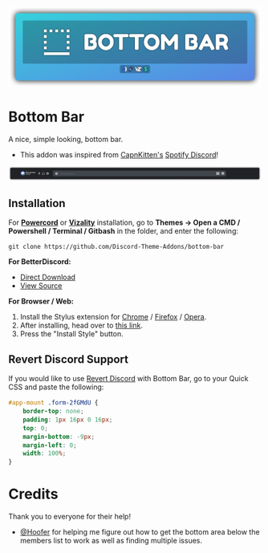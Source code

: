 ![Banner](./assets/banner.png)

# Bottom Bar
A nice, simple looking, bottom bar.
- This addon was inspired from [CapnKitten's](https://github.com/CapnKitten) [Spotify Discord](https://github.com/CapnKitten/Spotify-Discord)!

![Preview](./screenshots/preview.png)

## Installation
For **[Powercord](http://powercord.dev/)** or **[Vizality](https://vizality.com/)** installation, go to **Themes -> Open a CMD / Powershell / Terminal / Gitbash** in the folder, and enter the following:
```
git clone https://github.com/Discord-Theme-Addons/bottom-bar
```

**For BetterDiscord:**
- [Direct Download](https://betterdiscord.net/ghdl?id=3481)
- [View Source](https://raw.githack.com/Discord-Theme-Addons/bottom-bar/main/src/support/BottomBar.theme.css)

**For Browser / Web:**
1. Install the Stylus extension for [Chrome](https://chrome.google.com/webstore/detail/stylus/clngdbkpkpeebahjckkjfobafhncgmne) / [Firefox](https://addons.mozilla.org/en-US/firefox/addon/styl-us/) / [Opera](https://github.com/openstyles/stylus/wiki/Opera,-Outdated-Stylus).
2. After installing, head over to [this link](https://raw.githack.com/Discord-Theme-Addons/bottom-bar/default/src/support/BottomBar.user.css).
3. Press the "Install Style" button.

## Revert Discord Support
If you would like to use [Revert Discord](https://github.com/fluffingtons/revert-discord) with Bottom Bar, go to your Quick CSS and paste the following:
```css
#app-mount .form-2fGMdU {
    border-top: none;
    padding: 1px 16px 0 16px;
    top: 0;
    margin-bottom: -9px;
    margin-left: 0;
    width: 100%;
}
```

# Credits 
Thank you to everyone for their help!
- [@Hoofer](https://github.com/HooferDevelops) for helping me figure out how to get the bottom area below the members list to work as well as finding multiple issues.